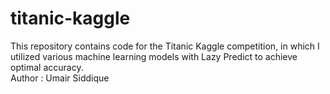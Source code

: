 # titanic-kaggle
This repository contains code for the Titanic Kaggle competition, in which I utilized various machine learning models with Lazy Predict to achieve optimal accuracy.
<br>
Author : Umair Siddique
